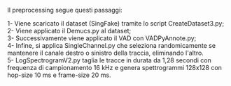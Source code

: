 Il preprocessing segue questi passaggi:

1- Viene scaricato il dataset (SingFake) tramite lo script CreateDataset3.py;  
2- Viene applicato il Demucs.py al dataset;  
3- Successivamente viene applicato il VAD con VADPyAnnote.py;  
4- Infine, si applica SingleChannel.py che seleziona randomicamente se mantenere il canale destro o sinistro della traccia, eliminando l'altro.  
5- LogSpectrogramV2.py taglia le tracce in durata da 1,28 secondi con frequenza di campionamento 16 kHz e genera spettrogrammi 128x128 con hop-size 10 ms e frame-size 20 ms.  
